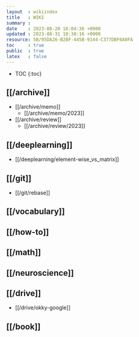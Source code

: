 ```yaml
---
layout  : wikiindex
title   : WIKI
summary : 
date    : 2023-08-20 16:04:36 +0900
updated : 2023-08-31 10:38:16 +0900
resource: 5B/95DA26-B2BF-445B-9144-C377DBF6A0FA
toc     : true
public  : true
latex   : false
---
```

* TOC
{:toc}

## [[/archive]]

* [[/archive/memo]]
    * [[/archive/memo/2023]] 
* [[/archive/review]]
    * [[/archive/review/2023]]

## [[/deeplearning]]
* [[/deeplearning/element-wise_vs_matrix]]

## [[/git]]
* [[/git/rebase]]

## [[/vocabulary]]

## [[/how-to]]

## [[/math]]

## [[/neuroscience]]

## [[/drive]]
* [[/drive/okky-google]]

## [[/book]]
